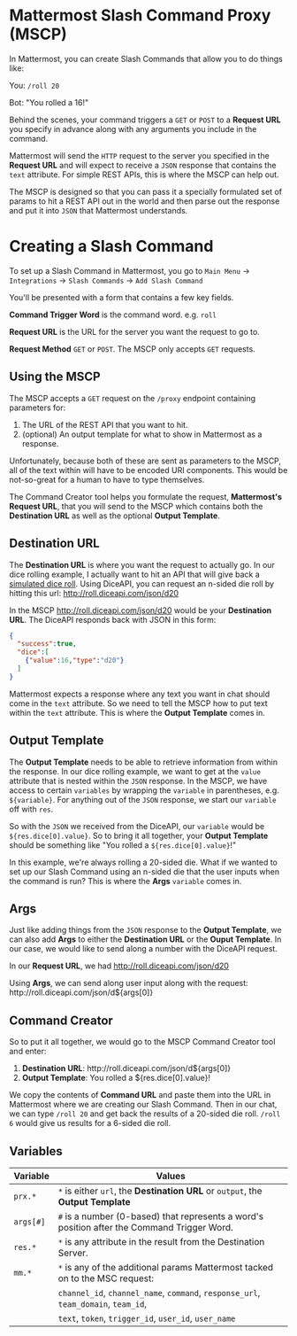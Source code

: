 # Mattermost Slash Command Proxy (MSCP)

In Mattermost, you can create Slash Commands that allow you to do things like:

You: `/roll 20`

Bot: "You rolled a 16!"

Behind the scenes, your command triggers a `GET` or `POST` to a **Request URL** you specify in advance along with any arguments you include in the command.

Mattermost will send the `HTTP` request to the server you specified in the **Request URL** and will expect to receive a `JSON` response that contains the `text` attribute. For simple REST APIs, this is where the MSCP can help out.

The MSCP is designed so that you can pass it a specially formulated set of params to hit a REST API out in the world and then parse out the response and put it into `JSON` that Mattermost understands.

# Creating a Slash Command

To set up a Slash Command in Mattermost, you go to `Main Menu` -> `Integrations` -> `Slash Commands` -> `Add Slash Command`

You'll be presented with a form that contains a few key fields.

**Command Trigger Word** is the command word. e.g. `roll`

**Request URL** is the URL for the server you want the request to go to.

**Request Method** `GET` or `POST`. The MSCP only accepts `GET` requests.

## Using the MSCP

The MSCP accepts a `GET` request on the `/proxy` endpoint containing parameters for:

1. The URL of the REST API that you want to hit.
2. (optional) An output template for what to show in Mattermost as a response.

Unfortunately, because both of these are sent as parameters to the MSCP, all of the text within will have to be encoded URI components. This would be not-so-great for a human to have to type themselves.

The Command Creator tool helps you formulate the request, **Mattermost's Request URL**, that you will send to the MSCP which contains both the **Destination URL** as well as the optional **Output Template**.

## Destination URL

The **Destination URL** is where you want the request to actually go. In our dice rolling example, I actually want to hit an API that will give back a [simulated dice roll](http://roll.diceapi.com/). Using DiceAPI, you can request an n-sided die roll by hitting this url: http://roll.diceapi.com/json/d20

In the MSCP http://roll.diceapi.com/json/d20 would be your **Destination URL**. The DiceAPI responds back with JSON in this form:

```JSON
{
  "success":true,
  "dice":[
    {"value":16,"type":"d20"}
  ]
}
```

Mattermost expects a response where any text you want in chat should come in the `text` attribute. So we need to tell the MSCP how to put text within the `text` attribute. This is where the **Output Template** comes in.

## Output Template

The **Output Template** needs to be able to retrieve information from within the response. In our dice rolling example, we want to get at the `value` attribute that is nested within the `JSON` response. In the MSCP, we have access to certain `variables` by wrapping the `variable` in parentheses, e.g. `${variable}`. For anything out of the `JSON` response, we start our `variable` off with `res`.

So with the `JSON` we received from the DiceAPI, our `variable` would be `${res.dice[0].value}`. So to bring it all together, your **Output Template** should be something like "You rolled a `${res.dice[0].value}`!"

In this example, we're always rolling a 20-sided die. What if we wanted to set up our Slash Command using an n-sided die that the user inputs when the command is run? This is where the **Args** `variable` comes in.

## Args

Just like adding things from the `JSON` response to the **Output Template**, we can also add **Args** to either the **Destination URL** or the **Ouput Template**. In our case, we would like to send along a number with the DiceAPI request.

In our **Request URL**, we had http://roll.diceapi.com/json/d20

Using **Args**, we can send along user input along with the request: http\://roll.diceapi.com/json/d\${args[0]}

## Command Creator

So to put it all together, we would go to the MSCP Command Creator tool and enter:

1. **Destination URL**: http\://roll.diceapi.com/json/d\${args[0]}
2. **Output Template**: You rolled a \${res.dice[0].value}!

We copy the contents of **Command URL** and paste them into the URL in Mattermost where we are creating our Slash Command. Then in our chat, we can type `/roll 20` and get back the results of a 20-sided die roll. `/roll 6` would give us results for a 6-sided die roll.

## Variables

| Variable  | Values                                                                                      |
| --------- | ------------------------------------------------------------------------------------------- |
| `prx.*`   | `*` is either `url`, the **Destination URL** or `output`, the **Output Template**           |
| `args[#]` | `#` is a number (0-based) that represents a word's position after the Command Trigger Word. |
| `res.*`   | `*` is any attribute in the result from the Destination Server.                             |
| `mm.*`    | `*` is any of the additional params Mattermost tacked on to the MSC request:                |
|           | `channel_id`, `channel_name`, `command`, `response_url`, `team_domain`, `team_id`,          |
|           | `text`, `token`, `trigger_id`, `user_id`, `user_name`                                       |
